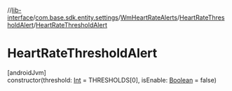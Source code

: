 //[lib-interface](../../../../index.md)/[com.base.sdk.entity.settings](../../index.md)/[WmHeartRateAlerts](../index.md)/[HeartRateThresholdAlert](index.md)/[HeartRateThresholdAlert](-heart-rate-threshold-alert.md)

# HeartRateThresholdAlert

[androidJvm]\
constructor(threshold: [Int](https://kotlinlang.org/api/latest/jvm/stdlib/kotlin/-int/index.html) = THRESHOLDS[0], isEnable: [Boolean](https://kotlinlang.org/api/latest/jvm/stdlib/kotlin/-boolean/index.html) = false)
